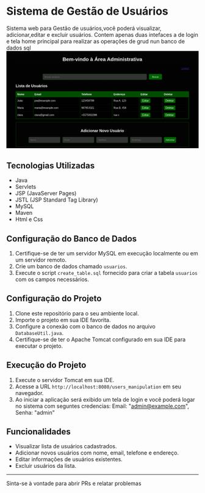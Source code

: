 
# Sistema de Gestão de Usuários

Sistema web para Gestão de usuários,você poderá visualizar, adicionar,editar e excluir usuários. Contem apenas duas intefaces a de login e tela home principal para realizar as operações de grud nun banco de dados sql 
![alt text](image.png)


## Tecnologias Utilizadas

- Java
- Servlets
- JSP (JavaServer Pages)
- JSTL (JSP Standard Tag Library)
- MySQL
- Maven
- Html e Css

## Configuração do Banco de Dados

1. Certifique-se de ter um servidor MySQL em execução localmente ou em um servidor remoto.
2. Crie um banco de dados chamado `usuarios`.
3. Execute o script `create_table.sql` fornecido para criar a tabela `usuarios` com os campos necessários.

## Configuração do Projeto

1. Clone este repositório para o seu ambiente local.
2. Importe o projeto em sua IDE favorita.
3. Configure a conexão com o banco de dados no arquivo `DatabaseUtil.java`.
4. Certifique-se de ter o Apache Tomcat configurado em sua IDE para executar o projeto.

## Execução do Projeto

1. Execute o servidor Tomcat em sua IDE.
2. Acesse a URL `http://localhost:8080/users_manipulation` em seu navegador.
3. Ao iniciar a aplicação será exibido um tela de login e vocẽ poderá logar no sistema com seguntes credencias:
Email: "admin@example.com", 
Senha: "admin"

## Funcionalidades

- Visualizar lista de usuários cadastrados.
- Adicionar novos usuários com nome, email, telefone e endereço.
- Editar informações de usuários existentes.
- Excluir usuários da lista.

---

Sinta-se à vontade para abrir PRs e relatar problemas
